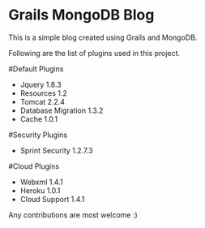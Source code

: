 Grails MongoDB Blog
===================

This is a simple blog created using Grails and MongoDB.

Following are the list of plugins used in this project.

#Default Plugins

  - Jquery 1.8.3
  - Resources 1.2
  - Tomcat 2.2.4
  - Database Migration 1.3.2
  - Cache 1.0.1

#Security Plugins

  - Sprint Security 1.2.7.3

#Cloud Plugins

  - Webxml 1.4.1
  - Heroku 1.0.1
  - Cloud Support 1.4.1
    
Any contributions are most welcome :)

